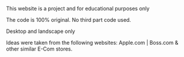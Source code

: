 This website is a project and for educational purposes only

The code is 100% original. No third part code used. 

Desktop and landscape only

Ideas were taken from the following websites: Apple.com  |  Boss.com & other similar E-Com stores. 